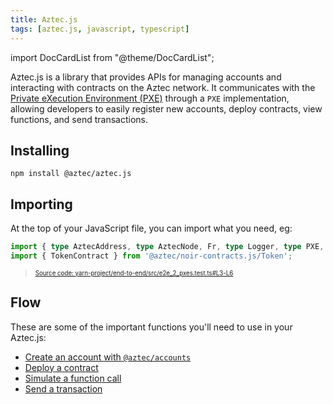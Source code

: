 ```yaml
---
title: Aztec.js
tags: [aztec.js, javascript, typescript]
---
```


import DocCardList from "@theme/DocCardList";

Aztec.js is a library that provides APIs for managing accounts and interacting with contracts on the Aztec network. It communicates with the [Private eXecution Environment (PXE)](../../../aztec/concepts/pxe/index.md) through a `PXE` implementation, allowing developers to easily register new accounts, deploy contracts, view functions, and send transactions.

## Installing

```
npm install @aztec/aztec.js
```

## Importing

At the top of your JavaScript file, you can import what you need, eg:

```typescript title="import_aztecjs" showLineNumbers 
import { type AztecAddress, type AztecNode, Fr, type Logger, type PXE, type Wallet, sleep } from '@aztec/aztec.js';
import { TokenContract } from '@aztec/noir-contracts.js/Token';
```
> <sup><sub><a href="https://github.com/AztecProtocol/aztec-packages/blob/v0.87.2/yarn-project/end-to-end/src/e2e_2_pxes.test.ts#L3-L6" target="_blank" rel="noopener noreferrer">Source code: yarn-project/end-to-end/src/e2e_2_pxes.test.ts#L3-L6</a></sub></sup>


## Flow

These are some of the important functions you'll need to use in your Aztec.js:

- [Create an account with `@aztec/accounts`](./create_account.md)
- [Deploy a contract](./deploy_contract.md)
- [Simulate a function call](./call_view_function.md)
- [Send a transaction](./send_transaction.md)
